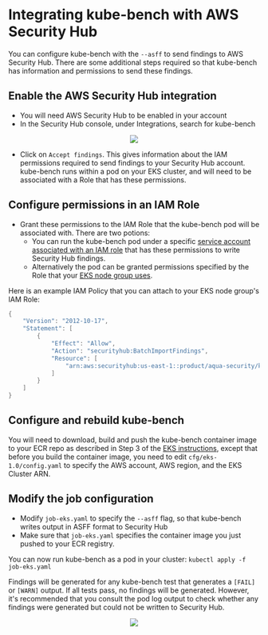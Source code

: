 # Integrating kube-bench with AWS Security Hub

You can configure kube-bench with the `--asff` to send findings to AWS Security Hub. There are some additional steps required so that kube-bench has information and permissions to send these findings.

## Enable the AWS Security Hub integration

* You will need AWS Security Hub to be enabled in your account
* In the Security Hub console, under Integrations, search for kube-bench

<p align="center">
  <img src="../images/kube-bench-security-hub.png">
</p>

* Click on `Accept findings`. This gives information about the IAM permissions required to send findings to your Security Hub account. kube-bench runs within a pod on your EKS cluster, and will need to be associated with a Role that has these permissions.

## Configure permissions in an IAM Role

* Grant these permissions to the IAM Role that the kube-bench pod will be associated with. There are two potions:
  * You can run the kube-bench pod under a specific [service account associated with an IAM role](https://docs.aws.amazon.com/eks/latest/userguide/iam-roles-for-service-accounts.html) that has these permissions to write Security Hub findings.
  * Alternatively the pod can be granted permissions specified by the Role that your [EKS node group uses](https://docs.aws.amazon.com/eks/latest/userguide/managed-node-groups.html).
  
Here is an example IAM Policy that you can attach to your EKS node group's IAM Role: 

```go
{
    "Version": "2012-10-17",
    "Statement": [
        {
            "Effect": "Allow",
            "Action": "securityhub:BatchImportFindings",
            "Resource": [
                "arn:aws:securityhub:us-east-1::product/aqua-security/kube-bench"
            ]
        }
    ]
}
```

## Configure and rebuild kube-bench

You will need to download, build and push the kube-bench container image to your ECR repo as described in Step 3 of the [EKS instructions][eks-instructions], except that before you build the container image, you need to edit `cfg/eks-1.0/config.yaml` to specify the AWS account, AWS region, and the EKS Cluster ARN.

## Modify the job configuration

* Modify `job-eks.yaml` to specify the `--asff` flag, so that kube-bench writes output in ASFF format to Security Hub
* Make sure that `job-eks.yaml` specifies the container image you just pushed to your ECR registry.

You can now run kube-bench as a pod in your cluster: `kubectl apply -f job-eks.yaml`

Findings will be generated for any kube-bench test that generates a `[FAIL]` or `[WARN]` output. If all tests pass, no findings will be generated. However, it's recommended that you consult the pod log output to check whether any findings were generated but could not be written to Security Hub.

<p align="center">
  <img src="../images/asff-example-finding.png">
</p>

[eks-instructions]: ../README.md#running-in-an-EKS-cluster
